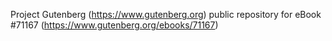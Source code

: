 Project Gutenberg (https://www.gutenberg.org) public repository for
eBook #71167 (https://www.gutenberg.org/ebooks/71167)
